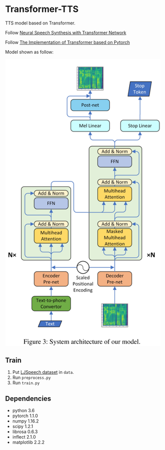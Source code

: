 # Transformer-TTS
TTS model based on Transformer.

Follow [Neural Speech Synthesis with Transformer Network](https://arxiv.org/abs/1809.08895)

Follow [The Implementation of Transformer based on Pytorch](https://github.com/jadore801120/attention-is-all-you-need-pytorch)

Model shown as follow:
<div align="left">
<img src="paper/model.png" width="500px" heigth="100px">
</div>

## Train
1. Put [LJSpeech dataset](https://keithito.com/LJ-Speech-Dataset/) in `data`.
2. Run `preprocess.py`
3. Run `train.py`

## Dependencies
- python 3.6
- pytorch 1.1.0
- numpy 1.16.2
- scipy 1.2.1
- librosa 0.6.3
- inflect 2.1.0
- matplotlib 2.2.2
